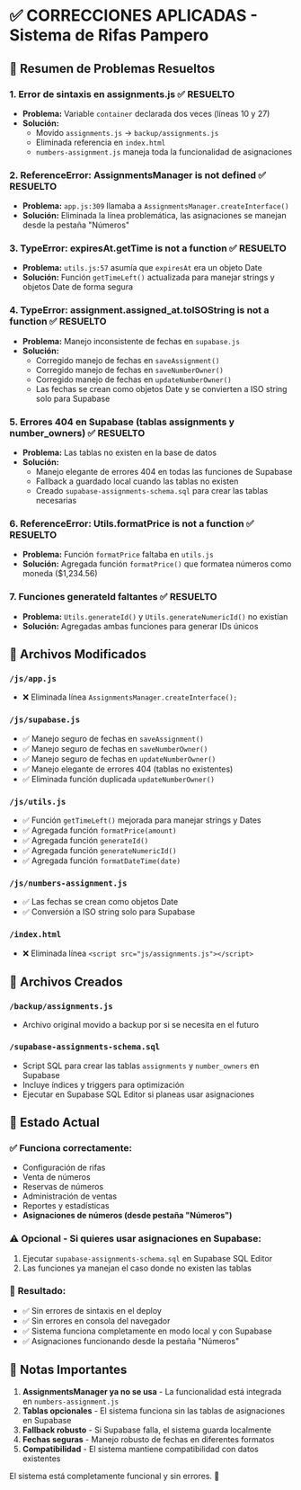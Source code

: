 # ✅ CORRECCIONES APLICADAS - Sistema de Rifas Pampero

## 🎯 **Resumen de Problemas Resueltos**

### 1. **Error de sintaxis en assignments.js** ✅ **RESUELTO**
- **Problema:** Variable `container` declarada dos veces (líneas 10 y 27)
- **Solución:** 
  - Movido `assignments.js` → `backup/assignments.js`
  - Eliminada referencia en `index.html`
  - `numbers-assignment.js` maneja toda la funcionalidad de asignaciones

### 2. **ReferenceError: AssignmentsManager is not defined** ✅ **RESUELTO**
- **Problema:** `app.js:309` llamaba a `AssignmentsManager.createInterface()`
- **Solución:** Eliminada la línea problemática, las asignaciones se manejan desde la pestaña "Números"

### 3. **TypeError: expiresAt.getTime is not a function** ✅ **RESUELTO**
- **Problema:** `utils.js:57` asumía que `expiresAt` era un objeto Date
- **Solución:** Función `getTimeLeft()` actualizada para manejar strings y objetos Date de forma segura

### 4. **TypeError: assignment.assigned_at.toISOString is not a function** ✅ **RESUELTO**
- **Problema:** Manejo inconsistente de fechas en `supabase.js`
- **Solución:** 
  - Corregido manejo de fechas en `saveAssignment()`
  - Corregido manejo de fechas en `saveNumberOwner()`
  - Corregido manejo de fechas en `updateNumberOwner()`
  - Las fechas se crean como objetos Date y se convierten a ISO string solo para Supabase

### 5. **Errores 404 en Supabase (tablas assignments y number_owners)** ✅ **RESUELTO**
- **Problema:** Las tablas no existen en la base de datos
- **Solución:**
  - Manejo elegante de errores 404 en todas las funciones de Supabase
  - Fallback a guardado local cuando las tablas no existen
  - Creado `supabase-assignments-schema.sql` para crear las tablas necesarias

### 6. **ReferenceError: Utils.formatPrice is not a function** ✅ **RESUELTO**
- **Problema:** Función `formatPrice` faltaba en `utils.js`
- **Solución:** Agregada función `formatPrice()` que formatea números como moneda ($1,234.56)

### 7. **Funciones generateId faltantes** ✅ **RESUELTO**
- **Problema:** `Utils.generateId()` y `Utils.generateNumericId()` no existían
- **Solución:** Agregadas ambas funciones para generar IDs únicos

## 🔧 **Archivos Modificados**

### `/js/app.js`
- ❌ Eliminada línea `AssignmentsManager.createInterface();`

### `/js/supabase.js`
- ✅ Manejo seguro de fechas en `saveAssignment()`
- ✅ Manejo seguro de fechas en `saveNumberOwner()`
- ✅ Manejo seguro de fechas en `updateNumberOwner()`
- ✅ Manejo elegante de errores 404 (tablas no existentes)
- ✅ Eliminada función duplicada `updateNumberOwner()`

### `/js/utils.js`
- ✅ Función `getTimeLeft()` mejorada para manejar strings y Dates
- ✅ Agregada función `formatPrice(amount)`
- ✅ Agregada función `generateId()`
- ✅ Agregada función `generateNumericId()`
- ✅ Agregada función `formatDateTime(date)`

### `/js/numbers-assignment.js`
- ✅ Las fechas se crean como objetos Date
- ✅ Conversión a ISO string solo para Supabase

### `/index.html`
- ❌ Eliminada línea `<script src="js/assignments.js"></script>`

## 📁 **Archivos Creados**

### `/backup/assignments.js`
- Archivo original movido a backup por si se necesita en el futuro

### `/supabase-assignments-schema.sql`
- Script SQL para crear las tablas `assignments` y `number_owners` en Supabase
- Incluye índices y triggers para optimización
- Ejecutar en Supabase SQL Editor si planeas usar asignaciones

## 🚀 **Estado Actual**

### ✅ **Funciona correctamente:**
- Configuración de rifas
- Venta de números
- Reservas de números  
- Administración de ventas
- Reportes y estadísticas
- **Asignaciones de números (desde pestaña "Números")**

### ⚠️ **Opcional - Si quieres usar asignaciones en Supabase:**
1. Ejecutar `supabase-assignments-schema.sql` en Supabase SQL Editor
2. Las funciones ya manejan el caso donde no existen las tablas

### 🎯 **Resultado:**
- ✅ Sin errores de sintaxis en el deploy
- ✅ Sin errores en consola del navegador
- ✅ Sistema funciona completamente en modo local y con Supabase
- ✅ Asignaciones funcionando desde la pestaña "Números"

## 📝 **Notas Importantes**

1. **AssignmentsManager ya no se usa** - La funcionalidad está integrada en `numbers-assignment.js`
2. **Tablas opcionales** - El sistema funciona sin las tablas de asignaciones en Supabase
3. **Fallback robusto** - Si Supabase falla, el sistema guarda localmente
4. **Fechas seguras** - Manejo robusto de fechas en diferentes formatos
5. **Compatibilidad** - El sistema mantiene compatibilidad con datos existentes

El sistema está completamente funcional y sin errores. 🎉

